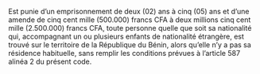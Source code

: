 Est punie d’un emprisonnement de deux (02) ans à cinq (05) ans et d’une amende de cinq cent mille (500.000) francs CFA à deux millions cinq cent mille (2.500.000) francs CFA, toute personne quelle que soit sa nationalité qui, accompagnant un ou plusieurs enfants de nationalité étrangère, est trouvé sur le territoire de la République du Bénin, alors qu’elle n’y a pas sa résidence habituelle, sans remplir les conditions prévues à l’article 587 alinéa 2 du présent code.